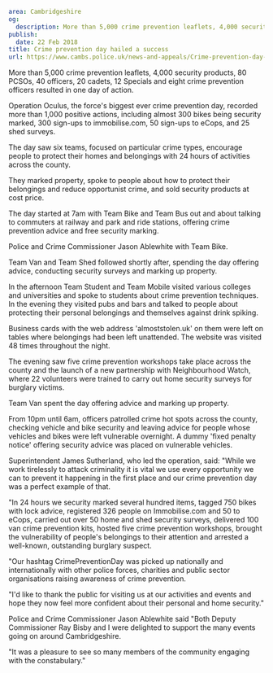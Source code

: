 ```yaml
area: Cambridgeshire
og:
  description: More than 5,000 crime prevention leaflets, 4,000 security products, 80 PCSOs, 40 officers, 20 cadets, 12 Specials and eight crime prevention officers resulted in one day of action.
publish:
  date: 22 Feb 2018
title: Crime prevention day hailed a success
url: https://www.cambs.police.uk/news-and-appeals/Crime-prevention-day-success
```

More than 5,000 crime prevention leaflets, 4,000 security products, 80 PCSOs, 40 officers, 20 cadets, 12 Specials and eight crime prevention officers resulted in one day of action.

Operation Oculus, the force's biggest ever crime prevention day, recorded more than 1,000 positive actions, including almost 300 bikes being security marked, 300 sign-ups to immobilise.com, 50 sign-ups to eCops, and 25 shed surveys.

The day saw six teams, focused on particular crime types, encourage people to protect their homes and belongings with 24 hours of activities across the county.

They marked property, spoke to people about how to protect their belongings and reduce opportunist crime, and sold security products at cost price.

The day started at 7am with Team Bike and Team Bus out and about talking to commuters at railway and park and ride stations, offering crime prevention advice and free security marking.

Police and Crime Commissioner Jason Ablewhite with Team Bike.

Team Van and Team Shed followed shortly after, spending the day offering advice, conducting security surveys and marking up property.

In the afternoon Team Student and Team Mobile visited various colleges and universities and spoke to students about crime prevention techniques. In the evening they visited pubs and bars and talked to people about protecting their personal belongings and themselves against drink spiking.

Business cards with the web address 'almoststolen.uk' on them were left on tables where belongings had been left unattended. The website was visited 48 times throughout the night.

The evening saw five crime prevention workshops take place across the county and the launch of a new partnership with Neighbourhood Watch, where 22 volunteers were trained to carry out home security surveys for burglary victims.

Team Van spent the day offering advice and marking up property.

From 10pm until 6am, officers patrolled crime hot spots across the county, checking vehicle and bike security and leaving advice for people whose vehicles and bikes were left vulnerable overnight. A dummy 'fixed penalty notice' offering security advice was placed on vulnerable vehicles.

Superintendent James Sutherland, who led the operation, said: "While we work tirelessly to attack criminality it is vital we use every opportunity we can to prevent it happening in the first place and our crime prevention day was a perfect example of that.

"In 24 hours we security marked several hundred items, tagged 750 bikes with lock advice, registered 326 people on Immobilise.com and 50 to eCops, carried out over 50 home and shed security surveys, delivered 100 van crime prevention kits, hosted five crime prevention workshops, brought the vulnerability of people's belongings to their attention and arrested a well-known, outstanding burglary suspect.

"Our hashtag CrimePreventionDay was picked up nationally and internationally with other police forces, charities and public sector organisations raising awareness of crime prevention.

"I'd like to thank the public for visiting us at our activities and events and hope they now feel more confident about their personal and home security."

Police and Crime Commissioner Jason Ablewhite said "Both Deputy Commissioner Ray Bisby and I were delighted to support the many events going on around Cambridgeshire.

"It was a pleasure to see so many members of the community engaging with the constabulary."
